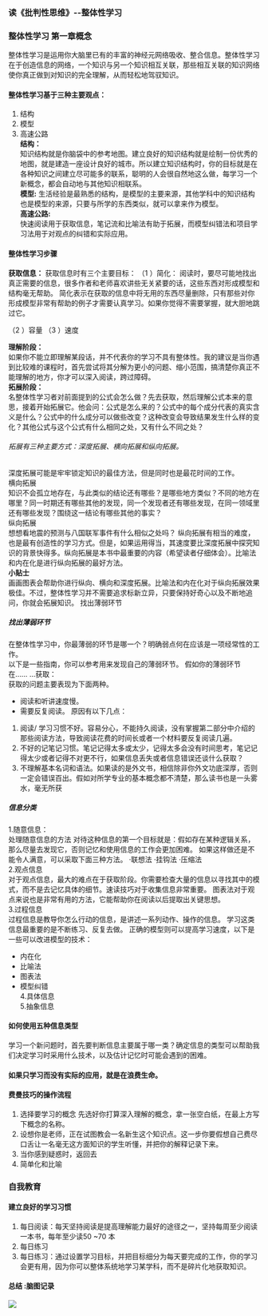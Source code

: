 ### 读《批判性思维》--整体性学习

### 整体性学习 第一章概念
整体性学习是运用你大脑里已有的丰富的神经元网络吸收、整合信息。整体性学习在于创造信息的网络，一个知识与另一个知识相互关联，那些相互关联的知识网络使你真正做到对知识的完全理解，从而轻松地驾驭知识。
#### 整体性学习基于三种主要观点：
1. 结构
2. 模型
3. 高速公路  
**结构：**  
知识结构就是你脑袋中的参考地图。建立良好的知识结构就是绘制一份优秀的地图，就是建造一座设计良好的城市。所以建立知识结构时，你的目标就是在各种知识之间建立尽可能多的联系，聪明的人会很自然地这么做，每学习一个新概念，都会自动地与其他知识相联系。  
**模型:**    生活经验是最熟悉的结构，是模型的主要来源，其他学科中的知识结构也是模型的来源，只要与所学的东西类似，就可以拿来作为模型。  
**高速公路:**   
快速阅读用于获取信息，笔记流和比喻法有助于拓展，而模型纠错法和项目学习法用于对观点的纠错和实际应用。

#### 整体性学习步骤
**获取信息：**
获取信息时有三个主要目标：
（1
 ）简化：
阅读时，要尽可能地找出真正需要的信息，很多作者和老师喜欢讲些无关紧要的话，这些东西对形成模型和结构毫无帮助。
简化表示在获取的信息中将无用的东西尽量删除，只有那些对你形成模型非常有帮助的例子才需要认真学习。如果你觉得不需要掌握，就大胆地跳过它。

（2
 ）容量
（3
 ）速度

**理解阶段：**  
如果你不能立即理解某段话，并不代表你的学习不具有整体性。我的建议是当你遇到比较难的课程时，首先尝试将其分解为更小的问题、缩小范围，搞清楚你真正不能理解的地方，你才可以深入阅读，跨过障碍。  
**拓展阶段：**  
名整体性学习者对前面提到的公式会怎么做？先去获取，然后理解公式本来的意思，接着开始拓展它。他会问：公式是怎么来的？公式中的每个成分代表的真实含义是什么？公式中的什么成分可以做些改变？这种改变会导致结果发生什么样的变化？其他公式与这个公式有什么相同之处，又有什么不同之处？
###### 拓展有三种主要方式：深度拓展、横向拓展和纵向拓展。
深度拓展可能是牢牢锁定知识的最佳方法，但是同时也是最花时间的工作。  
横向拓展  
知识不会孤立地存在，与此类似的结论还有哪些？是哪些地方类似？不同的地方在哪里？同一时期还有哪些其他的发现，同一个发现者还有哪些发现，在同一领域里还有哪些发现？围绕这一结论有哪些其他的事实？  
纵向拓展  
想想看地震的预测与八国联军事件有什么相似之处吗？
纵向拓展有相当的难度，也是最有创造性的学习方式。但是，如果运用得当，其速度要比深度拓展中探究知识的背景快得多。纵向拓展是本书中最重要的内容（希望读者仔细体会）。比喻法和内在化是进行纵向拓展的最好方法。  
**小贴士**  
画画图表会帮助你进行纵向、横向和深度拓展。比喻法和内在化对于纵向拓展效果极佳。不过，整体性学习并不需要追求标新立异，只要保持好奇心以及不断地追问，你就会拓展知识。
找出薄弱环节

##### 找出薄弱环节

在整体性学习中，你最薄弱的环节是哪一个？明确弱点何在应该是一项经常性的工作。  
以下是一些指南，你可以参考用来发现自己的薄弱环节。
假如你的薄弱环节在……
…获取：  
获取的问题主要表现为下面两种。
* 阅读和听讲速度慢。
* 需要反复阅读。
原因有以下几点：
1. 阅读/
  学习习惯不好。容易分心，不能持久阅读，没有掌握第二部分中介绍的那些阅读方法，导致阅读花费的时间长或者一个材料要反复阅读几遍。
2. 不好的记笔记习惯。笔记记得太多或太少，记得太多会没有时间思考，笔记记得太少或者记得不对更不行，如果信息丢失或者信息错误还谈什么获取？
3. 不理解基本名词和语法。如果读的是外文书，相信除非你外文功底深厚，否则一定会错误百出。假如对所学专业的基本概念都不清楚，那么读书也是一头雾水，毫无所获


##### 信息分类
1.随意信息：  
处理随意信息的方法
对待这种信息的第一个目标就是：假如存在某种逻辑关系，那么尽量去发现它，否则记忆和使用信息的工作会更加困难。
如果这样做还是不能令人满意，可以采取下面三种方法。
·联想法
·挂钩法
·压缩法  
2.观点信息  
对于观点信息，最大的难点在于获取阶段。你需要检查大量的信息以寻找其中的模式，而不是去记忆具体的细节。速读技巧对于收集信息非常重要。
图表法对于观点来说也是非常有用的方法，它能帮助你在阅读以后提取出关键思想。  
3.过程信息  
过程信息是教导你怎么行动的信息，是讲述一系列动作、操作的信息。 学习这类信息最重要的是不断练习、反复去做。
正确的模型则可以提高学习速度，以下是一些可以改进模型的技术：
* 内在化
* 比喻法
* 图表法
* 模型纠错  
4.具体信息  
5.抽象信息  
#### 如何使用五种信息类型
学习一个新问题时，首先要判断信息主要属于哪一类？确定信息的类型可以帮助我们决定学习时采用什么技术，以及估计记忆时可能会遇到的困难。


#### 如果只学习而没有实际的应用，就是在浪费生命。

#### 费曼技巧的操作流程
1. 选择要学习的概念
 先选好你打算深入理解的概念，拿一张空白纸，在最上方写下概念的名称。
2. 设想你是老师，正在试图教会一名新生这个知识点。这一步你要假想自己费尽口舌让一名毫无这方面知识的学生听懂，并把你的解释记录下来。
3. 当你感到疑惑时，返回去
4. 简单化和比喻



### 自我教育

#### 建立良好的学习习惯
1. 每日阅读：每天坚持阅读是提高理解能力最好的途径之一，坚持每周至少阅读一本书，每年至少读50
 ~70
 本
2. 每日练习
3. 每日练习：通过设置学习目标，并把目标细分为每天要完成的工作，你的学习会更有用，因为你可以整体系统地学习某学科，而不是碎片化地获取知识。
#### 总结 :脑图记录
<img src="/whole-study.png"/>



 



